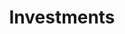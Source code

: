 ---
title: Investments 
layout: collection
permalink: /investments/
collection: investments 
entries_layout: list
classes: wide
---